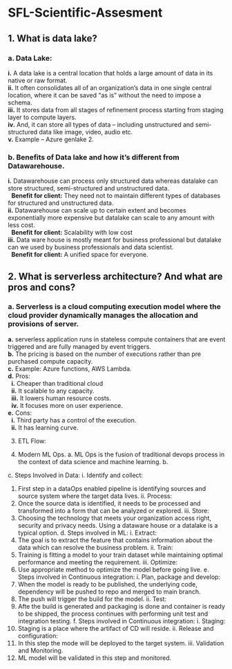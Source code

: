 # SFL-Scientific-Assesment
## 1.	What is data lake?
   ### a.   Data Lake:
   **i.**	A data lake is a central location that holds a large amount of data in its native or raw format.<br/>
   **ii.** It often consolidates all of an organization’s data in one single central location, where it can be saved “as is” without the need to impose a schema.<br/>
   **iii.** It stores data from all stages of refinement process starting from staging layer to compute layers.<br/>
   **iv.**  And, it can store all types of data – including unstructured and semi-structured data like image, video, audio etc.<br/>
   **v.**  Example – Azure genlake 2.<br/>

  ###  b.   Benefits of Data lake and how it’s different from Datawarehouse.
  **i.**  Datawarehouse can process only structured data whereas datalake can store structured, semi-structured and unstructured data.<br/>
     &nbsp; **Benefit for client:** They need not to maintain different types of databases for structured and unstructured data.<br/>
  **ii.**	Datawarehouse can scale up to certain extent and becomes exponentially more expensive but datalake can scale to any amount with less cost.<br/>
    &nbsp; **Benefit for client:** Scalability with low cost<br/>
 **iii.**	Data ware house is mostly meant for business professional but datalake can we used by business professionals and data scientist.<br/>
    &nbsp;  **Benefit for client:** A unified space for everyone.<br/>
## 2.	What is serverless architecture? And what are pros and cons?
   ### a.	Serverless is a cloud computing execution model where the cloud provider dynamically manages the allocation and provisions of server.
**a.** serverless application runs in stateless compute containers that are event triggered and are fully managed by event triggers.<br/>
**b.**	The pricing is based on the number of executions rather than pre purchased compute capacity.<br/>
**c.**	Example: Azure functions, AWS Lambda.<br/>
**d.**	Pros: <br/>
 &nbsp; **i.**	Cheaper than traditional cloud<br/>
  &nbsp; **ii.**	It scalable to any capacity.<br/>
  &nbsp; **iii.**	It lowers human resource costs.<br/>
  &nbsp; **iv.**	It focuses more on user experience.<br/>
**e.**	Cons:<br/>
  &nbsp; **i.**	Third party has a control of the execution.<br/>
  &nbsp; **ii.**	It has learning curve.<br/>
  
  3.	ETL Flow:

4.	Modern ML Ops.
a.	ML Ops is the fusion of traditional devops process in the context of data science and machine learning.
b.	
 
c.	Steps Involved in Data:
i.	Identify and collect:
1.	First step in a dataOps enabled pipeline is identifying sources and source system where the target data lives.
ii.	Process:
1.	Once the source data is identified, it needs to be processed and transformed into a form that can be analyzed or explored.
iii.	Store:
1.	Choosing the technology that meets your organization access right, security and privacy needs. Using a dataware house or a datalake is a typical option.
d.	Steps involved in ML:
i.	Extract:
1.	The goal is to extract the feature that contains information about the data which can resolve the business problem.
ii.	Train:
1.	Training is fitting a model to your train dataset while maintaining optimal performance and meeting the requirement.
iii.	Optimize:
1.	Use appropriate method to optimize the model before going live.
e.	Steps involved in Continuous integration:
i.	Plan, package and develop:
1.	When the model is ready to be published, the underlying code, dependency will be pushed to repo and merged to main branch.
2.	The push will trigger the build for the model.
ii.	Test:
1.	Afte the build is generated and packaging is done and container is ready to be shipped, the process continues with performing unit test and integration testing.
f.	Steps involved in Continuous integration:
i.	Staging:
1.	Staging is a place where the artifact of CD will reside.
ii.	Release and configuration:
1.	In this step the mode will be deployed to the target system.
iii.	Validation and Monitoring.
1.	ML model will be validated in this step and monitored.




